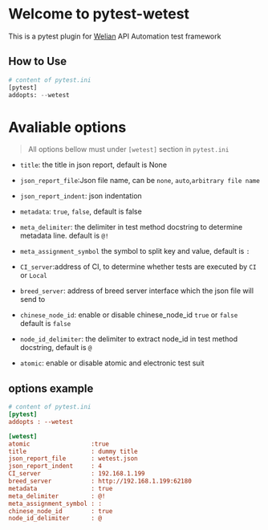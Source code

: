 # Welcome to pytest-wetest

This is a pytest plugin for [Welian](https://welian.com) API Automation test framework

## How to Use
```python
# content of pytest.ini
[pytest]
addopts: --wetest
```
 
# Avaliable options

> All options bellow must under `[wetest]` section in `pytest.ini`

- `title`: the title in json report, default is None

- `json_report_file`:Json file name, can be `none`, `auto`,`arbitrary file name`

- `json_report_indent`: json indentation

- `metadata`: `true`, `false`, default is false

- `meta_delimiter`: the delimiter in test method docstring to determine metadata line. default is `@!`

- `meta_assignment_symbol` the symbol to split key and value, default is `:`

- `CI_server`:address of CI, to determine whether tests are executed by `CI` or `Local`

- `breed_server`: address of breed server interface which the json file will send to

- `chinese_node_id`: enable or disable chinese_node_id `true` or `false` default is `false`

- `node_id_delimiter`: the delimiter to extract node_id in test method docstring, default is `@`

- `atomic`: enable or disable atomic and electronic test suit

## options example
```ini
# content of pytest.ini
[pytest]
addopts : --wetest

[wetest]
atomic                 :true
title                  : dummy title
json_report_file       : wetest.json
json_report_indent     : 4
CI_server              : 192.168.1.199
breed_server           : http://192.168.1.199:62180
metadata               : true
meta_delimiter         : @!
meta_assignment_symbol : :
chinese_node_id        : true
node_id_delimiter      : @
```

